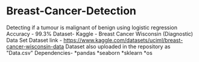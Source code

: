 # Breast-Cancer-Detection
Detecting if a tumour is malignant of benign using logistic regression
Accuracy - 99.3%
Dataset- Kaggle - Breast Cancer Wisconsin (Diagnostic) Data Set
Dataset link - https://www.kaggle.com/datasets/uciml/breast-cancer-wisconsin-data
Dataset also uploaded in the repository as "Data.csv"
Dependencies-
  *pandas
  *seaborn
  *sklearn
  *os
